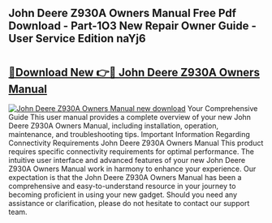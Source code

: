 ## John Deere Z930A Owners Manual Free Pdf Download - Part-1O3 New Repair Owner Guide - User Service Edition naYj6

# <h2><a href="http://bc86614.oget.top/?id=John+Deere+Z930A+Owners+Manual">🔗Download New 👉🔴 John Deere Z930A Owners Manual</a></h2>

[![John Deere Z930A Owners Manual new download](https://i.imgur.com/5g1atiW.png)](http://bc86614.oget.top/?id=John+Deere+Z930A+Owners+Manual)
Your Comprehensive Guide This user manual provides a complete overview of your new John Deere Z930A Owners Manual, including installation, operation, maintenance, and troubleshooting tips. Important Information Regarding Connectivity Requirements John Deere Z930A Owners Manual This product requires specific connectivity requirements for optimal performance. The intuitive user interface and advanced features of your new John Deere Z930A Owners Manual work in harmony to enhance your experience. Our expectation is that the John Deere Z930A Owners Manual has been a comprehensive and easy-to-understand resource in your journey to becoming proficient in using your new gadget. Should you need any assistance or clarification, please do not hesitate to contact our support team.
